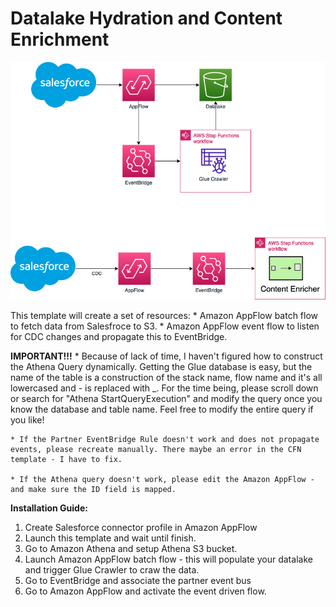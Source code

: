 
  # Datalake Hydration and Content Enrichment 
   ![alt text](Architecture.jpg)

  This template will create a set of resources:
    * Amazon AppFlow batch flow to fetch data from Salesfroce to S3. 
    * Amazon AppFlow event flow to listen for CDC changes and propagate this to EventBridge. 


  **IMPORTANT!!!**
    * Because of lack of time, I haven't figured how to construct the Athena Query dynamically. Getting the Glue database is easy, but the name of the table is
      a construction of the stack name, flow name and it's all lowercased and - is replaced with _. 
      For the time being, please scroll down or search for "Athena StartQueryExecution" and modify the query once you know the database and table name. 
      Feel free to modify the entire query if you like!

    * If the Partner EventBridge Rule doesn't work and does not propagate events, please recreate manually. There maybe an error in the CFN template - I have to fix.

    * If the Athena query doesn't work, please edit the Amazon AppFlow - and make sure the ID field is mapped. 

  **Installation Guide:**
  
  1. Create Salesforce connector profile in Amazon AppFlow
  2. Launch this template and wait until finish. 
  3. Go to Amazon Athena and setup Athena S3 bucket.
  4. Launch Amazon AppFlow batch flow - this will populate your datalake and trigger Glue Crawler to craw the data. 
  5. Go to EventBridge and associate the partner event bus 
  6. Go to Amazon AppFlow and activate the event driven flow. 